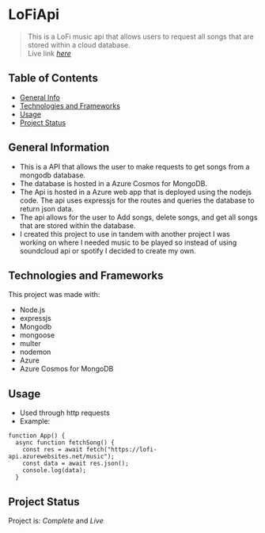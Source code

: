 # LoFiApi

> This is a LoFi music api that allows users to request all songs that are stored within a cloud database.  
> Live link [_here_](https://lofi-api.azurewebsites.net/music)

## Table of Contents

- [General Info](#general-information)
- [Technologies and Frameworks](#technologies-and-frameworks)
- [Usage](#usage)
- [Project Status](#project-status)

## General Information

- This is a API that allows the user to make requests to get songs from a mongodb database.
- The database is hosted in a Azure Cosmos for MongoDB.
- The Api is hosted in a Azure web app that is deployed using the nodejs code. The api uses expressjs for the routes and queries the database to return json data.
- The api allows for the user to Add songs, delete songs, and get all songs that are stored within the database.
- I created this project to use in tandem with another project I was working on where I needed music to be played so instead of using soundcloud api or spotify I decided to create my own.

## Technologies and Frameworks

This project was made with:

- Node.js
- expressjs
- Mongodb
- mongoose
- multer
- nodemon
- Azure
- Azure Cosmos for MongoDB

## Usage

- Used through http requests
- Example:

```
function App() {
  async function fetchSong() {
    const res = await fetch("https://lofi-api.azurewebsites.net/music");
    const data = await res.json();
    console.log(data);
  }
```

## Project Status

Project is: _Complete_ and _Live_
